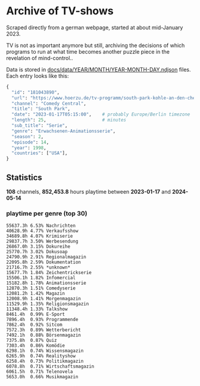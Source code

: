 # Archive of TV-shows

Scraped directly from a german webpage, started at about mid-January 2023.

TV is not as important anymore but still, archiving the decisions of which programs to run at what time
becomes another puzzle piece in the revelation of mind-control.. 

Data is stored in [docs/data/YEAR/MONTH/YEAR-MONTH-DAY.ndjson](docs/data/) files. 
Each entry looks like this:

```python
{
  "id": "181043890", 
  "url": "https://www.hoerzu.de/tv-programm/south-park-kohle-an-den-chefkoch/bid_181043890/", 
  "channel": "Comedy Central", 
  "title": "South Park", 
  "date": "2023-01-17T05:15:00",    # probably Europe/Berlin timezone 
  "length": 25,                     # minutes 
  "sub_title": "Serie", 
  "genre": "Erwachsenen-Animationsserie", 
  "season": 2, 
  "episode": 14, 
  "year": 1998, 
  "countries": ["USA"],
}
```

## Statistics

**108** channels, **852,453.8** hours playtime between **2023-01-17** and **2024-05-14**


### playtime per genre (top 30)

    55637.3h 6.53% Nachrichten
    40628.9h 4.77% Verkaufsshow
    34689.8h 4.07% Krimiserie
    29837.7h 3.50% Werbesendung
    26867.0h 3.15% Dokureihe
    25770.7h 3.02% Dokusoap
    24790.9h 2.91% Regionalmagazin
    22095.8h 2.59% Dokumentation
    21716.7h 2.55% *unknown*
    15677.7h 1.84% Zeichentrickserie
    15506.1h 1.82% Infomercial
    15182.8h 1.78% Animationsserie
    12870.3h 1.51% Comedyserie
    12081.2h 1.42% Magazin
    12008.9h 1.41% Morgenmagazin
    11529.9h 1.35% Religionsmagazin
    11348.4h 1.33% Talkshow
    8461.4h  0.99% E-Sport
    7896.4h  0.93% Programmende
    7862.4h  0.92% Sitcom
    7572.3h  0.89% Wetterbericht
    7492.1h  0.88% Börsenmagazin
    7375.8h  0.87% Quiz
    7303.4h  0.86% Komödie
    6298.1h  0.74% Wissensmagazin
    6265.9h  0.74% Realityshow
    6258.4h  0.73% Politikmagazin
    6078.8h  0.71% Wirtschaftsmagazin
    6061.5h  0.71% Telenovela
    5653.0h  0.66% Musikmagazin
